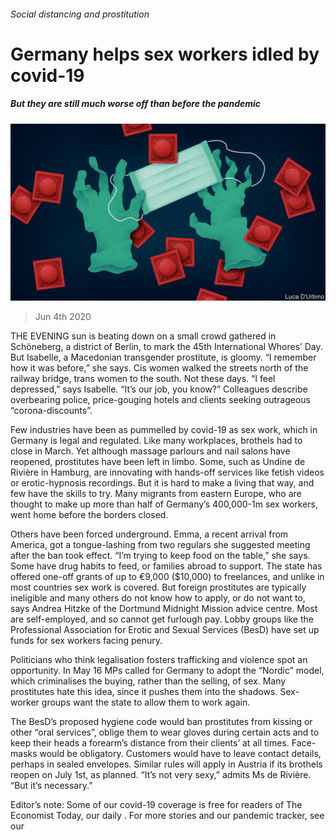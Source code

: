 ###### Social distancing and prostitution

# Germany helps sex workers idled by covid-19 

##### But they are still much worse off than before the pandemic 

![image](images/20200606_EUD001_0.jpg) 

> Jun 4th 2020 

THE EVENING sun is beating down on a small crowd gathered in Schöneberg, a district of Berlin, to mark the 45th International Whores’ Day. But Isabelle, a Macedonian transgender prostitute, is gloomy. “I remember how it was before,” she says. Cis women walked the streets north of the railway bridge, trans women to the south. Not these days. “I feel depressed,” says Isabelle. “It’s our job, you know?” Colleagues describe overbearing police, price-gouging hotels and clients seeking outrageous “corona-discounts”.

Few industries have been as pummelled by covid-19 as sex work, which in Germany is legal and regulated. Like many workplaces, brothels had to close in March. Yet although massage parlours and nail salons have reopened, prostitutes have been left in limbo. Some, such as Undine de Rivière in Hamburg, are innovating with hands-off services like fetish videos or erotic-hypnosis recordings. But it is hard to make a living that way, and few have the skills to try. Many migrants from eastern Europe, who are thought to make up more than half of Germany’s 400,000-1m sex workers, went home before the borders closed.


Others have been forced underground. Emma, a recent arrival from America, got a tongue-lashing from two regulars she suggested meeting after the ban took effect. “I’m trying to keep food on the table,” she says. Some have drug habits to feed, or families abroad to support. The state has offered one-off grants of up to €9,000 ($10,000) to freelances, and unlike in most countries sex work is covered. But foreign prostitutes are typically ineligible and many others do not know how to apply, or do not want to, says Andrea Hitzke of the Dortmund Midnight Mission advice centre. Most are self-employed, and so cannot get furlough pay. Lobby groups like the Professional Association for Erotic and Sexual Services (BesD) have set up funds for sex workers facing penury.

Politicians who think legalisation fosters trafficking and violence spot an opportunity. In May 16 MPs called for Germany to adopt the “Nordic” model, which criminalises the buying, rather than the selling, of sex. Many prostitutes hate this idea, since it pushes them into the shadows. Sex-worker groups want the state to allow them to work again.

The BesD’s proposed hygiene code would ban prostitutes from kissing or other “oral services”, oblige them to wear gloves during certain acts and to keep their heads a forearm’s distance from their clients’ at all times. Face-masks would be obligatory. Customers would have to leave contact details, perhaps in sealed envelopes. Similar rules will apply in Austria if its brothels reopen on July 1st, as planned. “It’s not very sexy,” admits Ms de Rivière. “But it’s necessary.”

Editor’s note: Some of our covid-19 coverage is free for readers of The Economist Today, our daily . For more stories and our pandemic tracker, see our 

